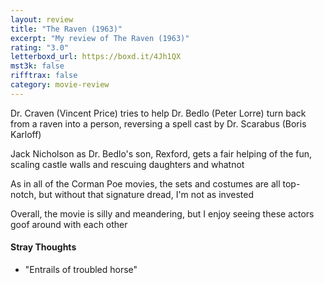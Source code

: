 ```yaml
---
layout: review
title: "The Raven (1963)"
excerpt: "My review of The Raven (1963)"
rating: "3.0"
letterboxd_url: https://boxd.it/4Jh1QX
mst3k: false
rifftrax: false
category: movie-review
---
```


Dr. Craven (Vincent Price) tries to help Dr. Bedlo (Peter Lorre) turn back from a raven into a person, reversing a spell cast by Dr. Scarabus (Boris Karloff)

Jack Nicholson as Dr. Bedlo's son, Rexford, gets a fair helping of the fun, scaling castle walls and rescuing daughters and whatnot

As in all of the Corman Poe movies, the sets and costumes are all top-notch, but without that signature dread, I'm not as invested

Overall, the movie is silly and meandering, but I enjoy seeing these actors goof around with each other

#### Stray Thoughts

- "Entrails of troubled horse"
